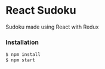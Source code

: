 # React Sudoku
Sudoku made using React with Redux

### Installation
 ```sh
$ npm install
$ npm start
```
